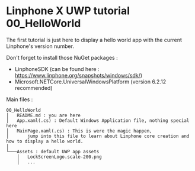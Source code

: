 ﻿Linphone X UWP tutorial 00_HelloWorld
======================================

The first tutorial is just here to display a hello world app with the current Linphone's version number.

Don't forget to install those NuGet packages :
 - LinphoneSDK (can be found here : https://www.linphone.org/snapshots/windows/sdk/)
 - Microsoft.NETCore.UniversalWindowsPlatform (version 6.2.12 recommended)

Main files :
```
00_HelloWorld
│   README.md : you are here  
│   App.xaml(.cs) : Default Windows Application file, nothing special here
│   MainPage.xaml(.cs) : This is were the magic happen, 
│       jump into this file to learn about Linphone core creation and how to display a hello world.
│
└───Assets : default UWP app assets
    │   LockScreenLogo.scale-200.png
    │   ...
```